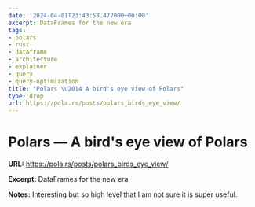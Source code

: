 ```yaml
---
date: '2024-04-01T23:43:58.477000+00:00'
excerpt: DataFrames for the new era
tags:
- polars
- rust
- dataframe
- architecture
- explainer
- query
- query-optimization
title: "Polars \u2014 A bird's eye view of Polars"
type: drop
url: https://pola.rs/posts/polars_birds_eye_view/
---
```


# Polars — A bird's eye view of Polars

**URL:** https://pola.rs/posts/polars_birds_eye_view/

**Excerpt:** DataFrames for the new era

**Notes:**
Interesting but so high level that I am not sure it is super useful. 
